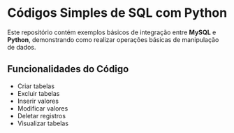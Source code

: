 # Códigos Simples de SQL com Python

Este repositório contém exemplos básicos de integração entre **MySQL** e **Python**, demonstrando como realizar operações básicas de manipulação de dados.


## Funcionalidades do Código

- Criar tabelas
- Excluir tabelas
- Inserir valores
- Modificar valores
- Deletar registros
- Visualizar tabelas
